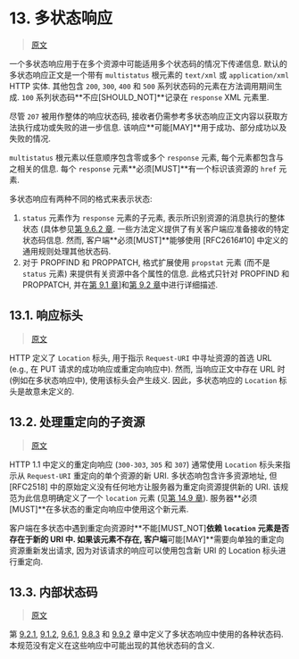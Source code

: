 # 13. 多状态响应

> [原文](https://datatracker.ietf.org/doc/html/rfc4918#section-13)

一个多状态响应用于在多个资源中可能适用多个状态码的情况下传递信息. 默认的多状态响应正文是一个带有
`multistatus` 根元素的 `text/xml` 或 `application/xml` HTTP 实体.
其他包含 `200`, `300`, `400` 和 `500` 系列状态码的元素在方法调用期间生成.
`100` 系列状态码**不应[SHOULD_NOT]**记录在 `response` XML 元素里.

尽管 `207` 被用作整体的响应状态码, 接收者仍需参考多状态响应正文内容以获取方法执行成功或失败的进一步信息.
该响应**可能[MAY]**用于成功、部分成功以及失败的情况.

`multistatus` 根元素以任意顺序包含零或多个 `response` 元素, 每个元素都包含与之相关的信息.
每个 `response` 元素**必须[MUST]**有一个标识该资源的 `href` 元素.

多状态响应有两种不同的格式来表示状态:

1. `status` 元素作为 `response` 元素的子元素, 表示所识别资源的消息执行的整体状态
   (具体参见[第 9.6.2 章][SECTION#9.6.2]. 一些方法定义提供了有关客户端应准备接收的特定状态码信息.
   然而, 客户端**必须[MUST]**能够使用 [RFC2616#10] 中定义的通用规则处理其他状态码.
2. 对于 PROPFIND 和 PROPPATCH, 格式扩展使用 `propstat` 元素 (而不是 `status` 元素)
   来提供有关资源中各个属性的信息. 此格式只针对 PROPFIND 和 PROPPATCH,
   并在[第 9.1 章][SECTION#9.1]]和[第 9.2 章][SECTION#9.2]中进行详细描述.

## 13.1. 响应标头

> [原文](https://datatracker.ietf.org/doc/html/rfc4918#section-13.1)

HTTP 定义了 `Location` 标头, 用于指示 `Request-URI` 中寻址资源的首选 URL
(e.g., 在 PUT 请求的成功响应或重定向响应中).
然而, 当响应正文中存在 URL 时 (例如在多状态响应中), 使用该标头会产生歧义.
因此，多状态响应的 `Location` 标头是故意未定义的.

## 13.2. 处理重定向的子资源

> [原文](https://datatracker.ietf.org/doc/html/rfc4918#section-13.2)

HTTP 1.1 中定义的重定向响应 (`300-303`, `305` 和 `307`) 通常使用 `Location` 标头来指示从
`Request-URI` 重定向的单个资源的新 URI. 多状态响包含许多资源地址,
但 [RFC2518] 中的原始定义没有任何地方让服务器为重定向资源提供新的 URI.
该规范为此信息明确定义了一个 `location` 元素 (见[第 14.9 章][SECTION#14.9]).
服务器**必须[MUST]**在多状态的重定向响应中使用这个新元素.

客户端在多状态中遇到重定向资源时**不能[MUST_NOT]**依赖 `location` 元素是否存在于新的 URI 中.
如果该元素不存在, 客户端**可能[MAY]**需要向单独的重定向资源重新发出请求,
因为对该请求的响应可以使用包含新 URI 的 Location 标头进行重定向.

## 13.3. 内部状态码

> [原文](https://datatracker.ietf.org/doc/html/rfc4918#section-13.3)

第 [9.2.1][SECTION#9.2.1], [9.1.2][SECTION#9.1.2],
[9.6.1][SECTION#9.6.1], [9.8.3][SECTION#9.8.3] 和 [9.9.2][SECTION#9.9.2]
章中定义了多状态响应中使用的各种状态码. 本规范没有定义在这些响应中可能出现的其他状态码的含义.

<!-- refs -->

[SECTION#14.9]: 14-xml_element_definitions.md#149-location-xml-元素
[SECTION#9.1]: 9-http_methods_for_distributed_authoring.md#91-propfind-方法
[SECTION#9.1.2]: 9-http_methods_for_distributed_authoring.md#912-用于-propstat-元素的状态码
[SECTION#9.2]: 9-http_methods_for_distributed_authoring.md#92-proppatch-方法
[SECTION#9.2.1]: 9-http_methods_for_distributed_authoring.md#921-propstat-元素中使用的状态代码
[SECTION#9.6.1]: 9-http_methods_for_distributed_authoring.md#961-集合中的-delete
[SECTION#9.6.2]: 9-http_methods_for_distributed_authoring.md#962-示例---delete
[SECTION#9.8.3]: 9-http_methods_for_distributed_authoring.md#983-集合中的-copy
[SECTION#9.9.2]: s9-http_methods_for_distributed_authoring.md#992-集合中的-move
